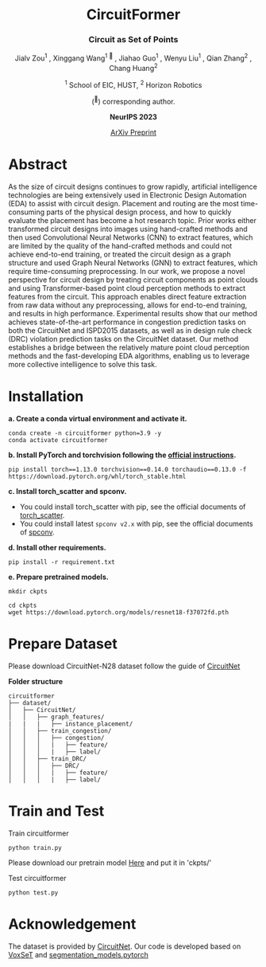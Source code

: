 <div align="center">
<h1>CircuitFormer </h1>
<h3>Circuit as Set of Points</h3>

Jialv Zou<sup>1</sup> , Xinggang Wang<sup>1 :email:</sup> , Jiahao Guo<sup>1</sup> , Wenyu Liu<sup>1</sup> , Qian Zhang<sup>2</sup> , Chang Huang<sup>2</sup>
 
<sup>1</sup> School of EIC, HUST, <sup>2</sup> Horizon Robotics

(<sup>:email:</sup>) corresponding author.

**NeurIPS 2023**

[ArXiv Preprint](https://arxiv.org/abs/2310.17418)

</div>

# Abstract
As the size of circuit designs continues to grow rapidly, artificial intelligence technologies are being extensively used in Electronic Design Automation (EDA) to assist with circuit design.
Placement and routing are the most time-consuming parts of the physical design process, and how to quickly evaluate the placement has become a hot research topic. 
Prior works either transformed circuit designs into images using hand-crafted methods and then used Convolutional Neural Networks (CNN) to extract features, which are limited by the quality of the hand-crafted methods and could not achieve end-to-end training, or treated the circuit design as a graph structure and used Graph Neural Networks (GNN) to extract features, which require time-consuming preprocessing.
In our work, we propose a novel perspective for circuit design by treating circuit components as point clouds and using Transformer-based point cloud perception methods to extract features from the circuit. This approach enables direct feature extraction from raw data without any preprocessing, allows for end-to-end training, and results in high performance.
Experimental results show that our method achieves state-of-the-art performance in congestion prediction tasks on both the CircuitNet and ISPD2015 datasets, as well as in design rule check (DRC) violation prediction tasks on the CircuitNet dataset.
Our method establishes a bridge between the relatively mature point cloud perception methods and the fast-developing EDA algorithms, enabling us to leverage more collective intelligence to solve this task.

# Installation

**a. Create a conda virtual environment and activate it.**
```shell
conda create -n circuitformer python=3.9 -y
conda activate circuitformer
```

**b. Install PyTorch and torchvision following the [official instructions](https://pytorch.org/).**
```shell
pip install torch==1.13.0 torchvision==0.14.0 torchaudio==0.13.0 -f https://download.pytorch.org/whl/torch_stable.html
```

**c. Install torch_scatter and spconv.**
  * You could install torch_scatter with pip, see the official documents of [torch_scatter](https://github.com/rusty1s/pytorch_scatter).
  * You could install latest `spconv v2.x` with pip, see the official documents of [spconv](https://github.com/traveller59/spconv).

**d. Install other requirements.**
```shell
pip install -r requirement.txt
```

**e. Prepare pretrained models.**
```shell
mkdir ckpts

cd ckpts 
wget https://download.pytorch.org/models/resnet18-f37072fd.pth
```
# Prepare Dataset
Please download CircuitNet-N28 dataset follow the guide of [CircuitNet](https://github.com/circuitnet/CircuitNet)

**Folder structure**
```
circuitformer
├── dataset/
│   ├── CircuitNet/
│   │   ├── graph_features/
|   |   |   ├── instance_placement/
│   │   ├── train_congestion/
│   │   │   ├── congestion/
│   │   │   |   ├── feature/
│   │   │   |   ├── label/
│   │   ├── train_DRC/
│   │   │   ├── DRC/
│   │   │   |   ├── feature/
│   │   │   |   ├── label/
```

# Train and Test
Train circuitformer
```
python train.py
```
Please download our pretrain model [Here](https://pan.baidu.com/s/106j2W5VF2ehzaXpLhVoQpA?pwd=c16q) and put it in 'ckpts/'

Test circuitformer
```
python test.py
```

# Acknowledgement
The dataset is provided by [CircuitNet](https://github.com/circuitnet/CircuitNet). Our code is developed based on [VoxSeT](https://github.com/skyhehe123/VoxSeT) and [segmentation_models.pytorch](https://github.com/qubvel/segmentation_models.pytorch)
